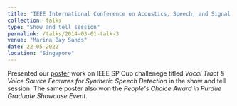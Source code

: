 ```yaml
---
title: "IEEE International Conference on Acoustics, Speech, and Signal Processing(ICASSP)  "
collection: talks
type: "Show and tell session"
permalink: /talks/2014-03-01-talk-3
venue: "Marina Bay Sands"
date: 22-05-2022
location: "Singapore"
---
```


Presented our [poster](https://Chaitanya-Varun.github.io/files/SPCup_Poster.pdf) work on IEEE SP Cup challenege titled *Vocal Tract \& Voice Source Features for Synthetic Speech Detection*  in the show and tell session. The same poster also won the *People's Choice Award in Purdue Graduate Showcase Event*.


<!-- ---
title: "IEEE International Conference on Acoustics, Speech, and Signal Processing(ICASSP)  "
collection: talks
type: "Conference proceedings talk"
permalink: /talks/2014-03-01-talk-3
# venue: "Singapore"
date: 22-05-2022
location: "Singapore"
---

Presented our [poster](https://Chaitanya-Varun.github.io/files/SPCup_Poster.pdf) work on IEEE SP Cup challenege titled *Vocal Tract \& Voice Source Features for Synthetic Speech Detection*  in the show and tell session. -->
